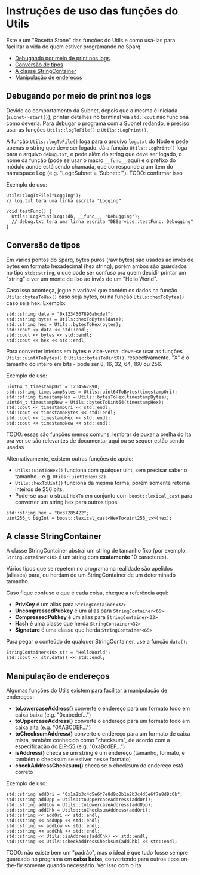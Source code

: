 # Instruções de uso das funções do Utils

Este é um "Rosetta Stone" das funções do Utils e como usá-las para facilitar a vida de quem estiver programando no Sparq.

* [Debugando por meio de print nos logs](#debugando-por-meio-de-print-nos-logs)
* [Conversão de tipos](#conversão-de-tipos)
* [A classe StringContainer](#a-classe-stringcontainer)
* [Manipulação de endereços](#manipulação-de-endereços)

## Debugando por meio de print nos logs

Devido ao comportamento da Subnet, depois que a mesma é iniciada (`subnet->start()`), printar detalhes no terminal via `std::cout` não funciona como deveria. Para debugar o programa com a Subnet rodando, é preciso usar as funções `Utils::logToFile()` e `Utils::LogPrint()`.

A função `Utils::logToFile()` loga para o arquivo `log.txt` do Node e pede apenas o string que deve ser logado. Já a função `Utils::LogPrint()` loga para o arquivo `debug.txt`, e pede além do string que deve ser logado, o nome da função (pode se usar o macro `__func__` aqui) e o prefixo do módulo aonde está sendo chamada, que corresponde a um item do namespace Log (e.g. "Log::Subnet = 'Subnet::'"). TODO: confirmar isso

Exemplo de uso:

```
Utils::logToFile("Logging");
// log.txt terá uma linha escrita "Logging"

void testFunc() {
  Utils::LogPrint(Log::db, __func__, "Debugging");
  // debug.txt terá uma linha escrita "DBService::testFunc: Debugging"
}
```

## Conversão de tipos

Em vários pontos do Sparq, bytes puros (raw bytes) são usados ao invés de bytes em formato hexadecimal (hex string), porém ambos são guardados no tipo `std::string`, o que pode ser confuso pra quem decidir printar um "string" e ver um monte de lixo ao invés de um "Hello World".

Caso isso aconteça, jogue a variável que contém os dados na função `Utils::bytesToHex()` caso seja bytes, ou na função `Utils::hexToBytes()` caso seja hex. Exemplo:

```
std::string data = "0x1234567890abcdef";
std::string bytes = Utils::hexToBytes(data);
std::string hex = Utils::bytesToHex(bytes);
std::cout << data << std::endl;
std::cout << bytes << std::endl;
std::cout << hex << std::endl;
```

Para converter inteiros em bytes e vice-versa, deve-se usar as funções `Utils::uintXToBytes()` e `Utils::bytesToUintX()`, respectivamente. "X" é o tamanho do inteiro em bits - pode ser 8, 16, 32, 64, 160 ou 256.

Exemplo de uso:

```
uint64_t timestampOri = 1234567890;
std::string timestampBytes = Utils::uint64ToBytes(timestampOri);
std::string timestampHex = Utils::bytesToHex(timestampBytes);
uint64_t timestampNew = Utils::bytesToUint64(timestampHex);
std::cout << timestampOri << std::endl;
std::cout << timestampBytes << std::endl;
std::cout << timestampHex << std::endl;
std::cout << timestampNew << std::endl;
```

TODO: essas são funções menos comuns, lembrar de puxar a orelha do Ita pra ver se são relevantes de documentar aqui ou se sequer estão sendo usadas

Alternativamente, existem outras funções de apoio:

* `Utils::uintToHex()` funciona com qualquer uint, sem precisar saber o tamanho - e.g. `Utils::uintToHex(32)`.
* `Utils::hexToUint()` funciona da mesma forma, porém somente retorna inteiros de 256 bits.
* Pode-se usar o struct `HexTo` em conjunto com `boost::lexical_cast` para converter um string hex para outros tipos:

```
std::string hex = "0x37285422";
uint256_t bigInt = boost::lexical_cast<HexTo<uint256_t>>(hex);
```

## A classe StringContainer

A classe StringContainer abstrai um string de tamanho fixo (por exemplo, `StringContainer<10>` é um string com **exatamente** 10 caracteres).

Vários tipos que se repetem no programa na realidade são apelidos (aliases) para, ou herdam de um StringContainer de um determinado tamanho.

Caso fique confuso o que é cada coisa, cheque a referência aqui:

* **PrivKey** é um alias para `StringContainer<32>`
* **UncompressedPubkey** é um alias para `StringContainer<65>`
* **CompressedPubkey** é um alias para `StringContainer<33>`
* **Hash** é uma classe que herda `StringContainer<32>`
* **Signature** é uma classe que herda `StringContainer<65>`

Para pegar o conteúdo de qualquer StringContainer, use a função `data()`:

```
StringContainer<10> str = "HelloWorld";
std::cout << str.data() << std::endl;
```

## Manipulação de endereços

Algumas funções do Utils existem para facilitar a manipulação de endereços:

* **toLowercaseAddress()** converte o endereço para um formato todo em caixa baixa (e.g. "0xabcdef...")
* **toUppercaseAddress()** converte o endereço para um formato todo em caixa alta (e.g. "0XABCDEF...")
* **toChecksumAddress()** converte o endereço para um formato de caixa mista, também conhecido como "checksum", de acordo com a especificação do [EIP-55](https://eips.ethereum.org/EIPS/eip-55) (e.g. "0xaBcdEF...")
* **isAddress()** checa se um string é um endereço (tamanho, formato, e também o checksum se estiver nesse formato)
* **checkAddressChecksum()** checa se o checksum do endereço está correto

Exemplo de uso:

```
std::string addOri = "0x1a2b3c4d5e6f7e8d9c0b1a2b3c4d5e6f7e8d9c0b";
std::string addUpp = Utils::toUppercaseAddress(addOri);
std::string addLow = Utils::toLowercaseAddress(addUpp);
std::string addChk = Utils::toChecksumAddress(addOri);
std::string << addOri << std::endl;
std::string << addUpp << std::endl;
std::string << addLow << std::endl;
std::string << addChk << std::endl;
std::string << Utils::isAddress(addChk) << std::endl;
std::string << Utils::checkAddressChecksum(addChk) << std::endl;
```

TODO: não existe bem um "padrão", mas o ideal é que tudo fosse sempre guardado no programa em **caixa baixa**, convertendo para outros tipos on-the-fly somente quando necessário. Ver isso com o Ita

